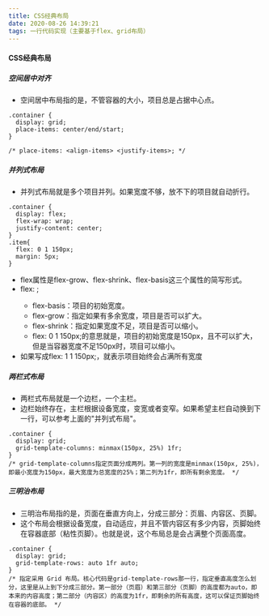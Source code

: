 ```yaml
---
title: CSS经典布局
date: 2020-08-26 14:39:21
tags: 一行代码实现（主要基于flex、grid布局）
---
```



#### CSS经典布局
##### 空间居中对齐
* 空间居中布局指的是，不管容器的大小，项目总是占据中心点。
```
.container {
  display: grid;
  place-items: center/end/start;
}

/* place-items: <align-items> <justify-items>; */

```

##### 并列式布局
* 并列式布局就是多个项目并列。如果宽度不够，放不下的项目就自动折行。
```
.container {
  display: flex;
  flex-wrap: wrap;
  justify-content: center;
}
.item{
  flex: 0 1 150px;
  margin: 5px;
}

```
* flex属性是flex-grow、flex-shrink、flex-basis这三个属性的简写形式。
* flex: <flex-grow> <flex-shrink> <flex-basis>;
  * flex-basis：项目的初始宽度。
  * flex-grow：指定如果有多余宽度，项目是否可以扩大。
  * flex-shrink：指定如果宽度不足，项目是否可以缩小。
  * flex: 0 1 150px;的意思就是，项目的初始宽度是150px，且不可以扩大，但是当容器宽度不足150px时，项目可以缩小。
* 如果写成flex: 1 1 150px;，就表示项目始终会占满所有宽度

##### 两栏式布局
* 两栏式布局就是一个边栏，一个主栏。
* 边栏始终存在，主栏根据设备宽度，变宽或者变窄。如果希望主栏自动换到下一行，可以参考上面的"并列式布局"。
```
.container {
  display: grid;
  grid-template-columns: minmax(150px, 25%) 1fr;
}
/* grid-template-columns指定页面分成两列。第一列的宽度是minmax(150px, 25%)，即最小宽度为150px，最大宽度为总宽度的25%；第二列为1fr，即所有剩余宽度。 */
```

##### 三明治布局
* 三明治布局指的是，页面在垂直方向上，分成三部分：页眉、内容区、页脚。
* 这个布局会根据设备宽度，自动适应，并且不管内容区有多少内容，页脚始终在容器底部（粘性页脚）。也就是说，这个布局总是会占满整个页面高度。
```
.container {
  display: grid;
  grid-template-rows: auto 1fr auto;
}
/* 指定采用 Grid 布局。核心代码是grid-template-rows那一行，指定垂直高度怎么划分，这里是从上到下分成三部分。第一部分（页眉）和第三部分（页脚）的高度都为auto，即本来的内容高度；第二部分（内容区）的高度为1fr，即剩余的所有高度，这可以保证页脚始终在容器的底部。 */
```
